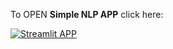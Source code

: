 To OPEN **Simple NLP APP** click here:

[![Streamlit APP](https://static.streamlit.io/badges/streamlit_badge_black_white.svg)](https://simplenlparp.streamlit.app)
